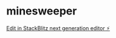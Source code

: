 # minesweeper

[Edit in StackBlitz next generation editor ⚡️](https://stackblitz.com/~/github.com/Azizo93/minesweeper)